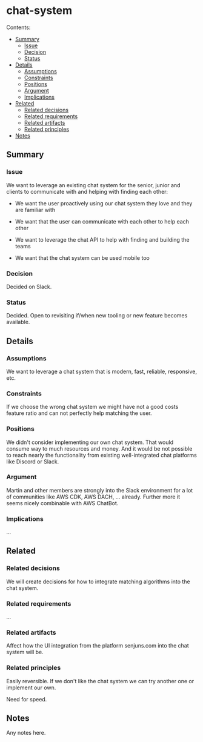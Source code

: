 # chat-system

Contents:

- [Summary](#summary)
  - [Issue](#issue)
  - [Decision](#decision)
  - [Status](#status)
- [Details](#details)
  - [Assumptions](#assumptions)
  - [Constraints](#constraints)
  - [Positions](#positions)
  - [Argument](#argument)
  - [Implications](#implications)
- [Related](#related)
  - [Related decisions](#related-decisions)
  - [Related requirements](#related-requirements)
  - [Related artifacts](#related-artifacts)
  - [Related principles](#related-principles)
- [Notes](#notes)

## Summary

### Issue

We want to leverage an existing chat system for the senior, junior and clients to communicate with and helping with finding each other:

- We want the user proactively using our chat system they love and they are familiar with

- We want that the user can communicate with each other to help each other

- We want to leverage the chat API to help with finding and building the teams

- We want that the chat system can be used mobile too

### Decision

Decided on Slack.

### Status

Decided. Open to revisiting if/when new tooling or new feature becomes available.

## Details

### Assumptions

We want to leverage a chat system that is modern, fast, reliable, responsive, etc.

### Constraints

If we choose the wrong chat system we might have not a good costs feature ratio and can not perfectly help matching the user.

### Positions

We didn't consider implementing our own chat system. That would consume way to much resources and money. And it would be not possible to reach nearly the functionality from existing well-integrated chat platforms like Discord or Slack.

### Argument

Martin and other members are strongly into the Slack environment for a lot of communities like AWS CDK, AWS DACH, ... already. Further more it seems nicely combinable with AWS ChatBot.

### Implications

...

## Related

### Related decisions

We will create decisions for how to integrate matching algorithms into the chat system.

### Related requirements

...

### Related artifacts

Affect how the UI integration from the platform senjuns.com into the chat system will be.

### Related principles

Easily reversible. If we don't like the chat system we can try another one or implement our own.

Need for speed.

## Notes

Any notes here.
